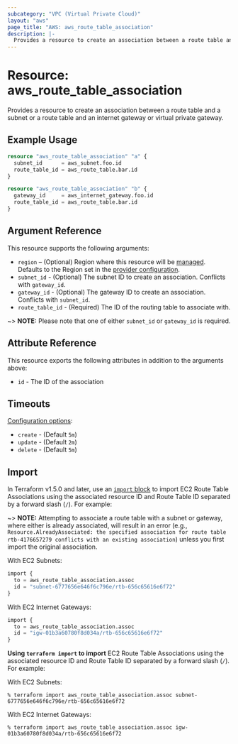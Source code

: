 ```yaml
---
subcategory: "VPC (Virtual Private Cloud)"
layout: "aws"
page_title: "AWS: aws_route_table_association"
description: |-
  Provides a resource to create an association between a route table and a subnet or a route table and an internet gateway or virtual private gateway.
---
```


# Resource: aws_route_table_association

Provides a resource to create an association between a route table and a subnet or a route table and an
internet gateway or virtual private gateway.

## Example Usage

```terraform
resource "aws_route_table_association" "a" {
  subnet_id      = aws_subnet.foo.id
  route_table_id = aws_route_table.bar.id
}
```

```terraform
resource "aws_route_table_association" "b" {
  gateway_id     = aws_internet_gateway.foo.id
  route_table_id = aws_route_table.bar.id
}
```

## Argument Reference

This resource supports the following arguments:

* `region` – (Optional) Region where this resource will be [managed](https://docs.aws.amazon.com/general/latest/gr/rande.html#regional-endpoints). Defaults to the Region set in the [provider configuration](https://registry.terraform.io/providers/hashicorp/aws/latest/docs#aws-configuration-reference).
* `subnet_id` - (Optional) The subnet ID to create an association. Conflicts with `gateway_id`.
* `gateway_id` - (Optional) The gateway ID to create an association. Conflicts with `subnet_id`.
* `route_table_id` - (Required) The ID of the routing table to associate with.

~> **NOTE:** Please note that one of either `subnet_id` or `gateway_id` is required.

## Attribute Reference

This resource exports the following attributes in addition to the arguments above:

* `id` - The ID of the association

## Timeouts

[Configuration options](https://developer.hashicorp.com/terraform/language/resources/syntax#operation-timeouts):

- `create` - (Default `5m`)
- `update` - (Default `2m`)
- `delete` - (Default `5m`)

## Import

In Terraform v1.5.0 and later, use an [`import` block](https://developer.hashicorp.com/terraform/language/import) to import EC2 Route Table Associations using the associated resource ID and Route Table ID separated by a forward slash (`/`). For example:

~> **NOTE:** Attempting to associate a route table with a subnet or gateway, where either is already associated, will result in an error (e.g., `Resource.AlreadyAssociated: the specified association for route table rtb-4176657279 conflicts with an existing association`) unless you first import the original association.

With EC2 Subnets:

```terraform
import {
  to = aws_route_table_association.assoc
  id = "subnet-6777656e646f6c796e/rtb-656c65616e6f72"
}
```

With EC2 Internet Gateways:

```terraform
import {
  to = aws_route_table_association.assoc
  id = "igw-01b3a60780f8d034a/rtb-656c65616e6f72"
}
```

**Using `terraform import` to import** EC2 Route Table Associations using the associated resource ID and Route Table ID separated by a forward slash (`/`). For example:

With EC2 Subnets:

```console
% terraform import aws_route_table_association.assoc subnet-6777656e646f6c796e/rtb-656c65616e6f72
```

With EC2 Internet Gateways:

```console
% terraform import aws_route_table_association.assoc igw-01b3a60780f8d034a/rtb-656c65616e6f72
```
